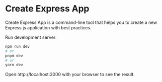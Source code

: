 # Create Express App

Create Express App is a command-line tool that helps you to create a new Express.js application with best practices.

Run development server:

```bash
npm run dev
# or
pnpm dev
# or
yarn dev
```

Open http://localhost:3000 with your browser to see the result.
